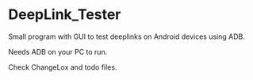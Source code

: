# DeepLink_Tester
Small program with GUI to test deeplinks on Android devices using ADB. 

Needs ADB on your PC to run.

Check ChangeLox and todo files.
